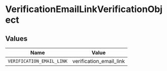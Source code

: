 # VerificationEmailLinkVerificationObject


## Values

| Name                      | Value                     |
| ------------------------- | ------------------------- |
| `VERIFICATION_EMAIL_LINK` | verification_email_link   |